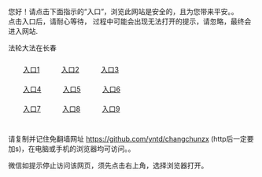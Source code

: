 您好！请点击下面指示的“入口”，浏览此网站是安全的，且为您带来平安。。 <br/>
点击入口后，请耐心等待， 过程中可能会出现无法打开的提示，请忽略，最终会进入网站. </br>

法轮大法在长春<br/>
<div style="padding:10px"><a style="margin:20px" target="_blank" href="https://d3p6s9ktwi6d30.cloudfront.net/2Qpsp?eeckcm" id="ccLink1" rel="nofollow">入口1</a> <a target="_blank" style="margin:20px" href="https://d1jgerka4pgjz4.cloudfront.net/2Qpsp?kbmjfcr" id="ccLink2" rel="nofollow">入口2</a> <a style="margin:20px" target="_blank" href="https://do9t79i8avmyg.cloudfront.net/2Qpsp?zrostkyy" id="ccLink3" rel="nofollow">入口3</a></div>

<div style="padding:10px" ><a style="margin:20px" target="_blank" href="https://d3p6s9ktwi6d30.cloudfront.net/2Qpsp?eeckcm" id="ccLink4" rel="nofollow">入口4</a> <a style="margin:20px" href="https://d1jgerka4pgjz4.cloudfront.net/2Qpsp?kbmjfcr" target="_blank" id="ccLink5" rel="nofollow">入口5</a> <a style="margin:20px" href="https://do9t79i8avmyg.cloudfront.net/2Qpsp?zrostkyy" target="_blank" id="ccLink6" rel="nofollow">入口6</a></div>

<div style="padding:10px"><a style="margin:20px" target="_blank" href="https://d3p6s9ktwi6d30.cloudfront.net/2Qpsp?eeckcm" id="ccLink7" rel="nofollow">入口7</a> <a style="margin:20px" href="https://d1jgerka4pgjz4.cloudfront.net/2Qpsp?kbmjfcr" target="_blank" id="ccLink8" rel="nofollow">入口8</a> <a style="margin:20px" target="_blank" href="https://do9t79i8avmyg.cloudfront.net/2Qpsp?zrostkyy" id="ccLink9" rel="nofollow">入口9</a></div>

<br/>



请复制并记住免翻墙网址 https://github.com/yntd/changchunzx (http后一定要加s)，在电脑或手机的浏览器均可访问。。<br/>

微信如提示停止访问该网页，须先点击右上角，选择浏览器打开。
